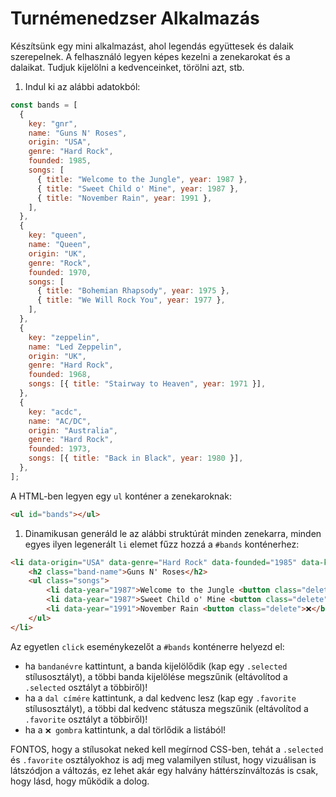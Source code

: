 # Turnémenedzser Alkalmazás

Készítsünk egy mini alkalmazást, ahol legendás együttesek és dalaik szerepelnek. A felhasználó legyen képes kezelni a zenekarokat és a dalaikat. Tudjuk kijelölni a kedvenceinket, törölni azt, stb.

1. Indul ki az alábbi adatokból:

```js
const bands = [
  {
    key: "gnr",
    name: "Guns N' Roses",
    origin: "USA",
    genre: "Hard Rock",
    founded: 1985,
    songs: [
      { title: "Welcome to the Jungle", year: 1987 },
      { title: "Sweet Child o' Mine", year: 1987 },
      { title: "November Rain", year: 1991 },
    ],
  },
  {
    key: "queen",
    name: "Queen",
    origin: "UK",
    genre: "Rock",
    founded: 1970,
    songs: [
      { title: "Bohemian Rhapsody", year: 1975 },
      { title: "We Will Rock You", year: 1977 },
    ],
  },
  {
    key: "zeppelin",
    name: "Led Zeppelin",
    origin: "UK",
    genre: "Hard Rock",
    founded: 1968,
    songs: [{ title: "Stairway to Heaven", year: 1971 }],
  },
  {
    key: "acdc",
    name: "AC/DC",
    origin: "Australia",
    genre: "Hard Rock",
    founded: 1973,
    songs: [{ title: "Back in Black", year: 1980 }],
  },
];
```

A HTML-ben legyen egy `ul` konténer a zenekaroknak:

```HTML
<ul id="bands"></ul>
```

1. Dinamikusan generáld le az alábbi struktúrát minden zenekarra, minden egyes ilyen legenerált `li` elemet fűzz hozzá a `#bands` konténerhez:

```HTML
<li data-origin="USA" data-genre="Hard Rock" data-founded="1985" data-key="gnr">
    <h2 class="band-name">Guns N' Roses</h2>
    <ul class="songs">
        <li data-year="1987">Welcome to the Jungle <button class="delete">❌</button></li>
        <li data-year="1987">Sweet Child o' Mine <button class="delete">❌</button></li>
        <li data-year="1991">November Rain <button class="delete">❌</button></li>
    </ul>
</li>
```

Az egyetlen `click` eseménykezelőt a `#bands` konténerre helyezd el:

- ha `bandanévre` kattintunt, a banda kijelölődik (kap egy `.selected` stílusosztályt), a többi banda kijelölése megszűnik (eltávolítod a `.selected` osztályt a többiről)!
- ha a `dal címére` kattintunk, a dal kedvenc lesz (kap egy `.favorite` stílusosztályt), a többi dal kedvenc státusza megszűnik (eltávolítod a `.favorite` osztályt a többiről)!
- ha a `❌ gombra` kattintunk, a dal törlődik a listából!

FONTOS, hogy a stílusokat neked kell megírnod CSS-ben, tehát a `.selected` és `.favorite` osztályokhoz is adj meg valamilyen stílust, hogy vizuálisan is látszódjon a változás, ez lehet akár egy halvány háttérszínváltozás is csak, hogy lásd, hogy működik a dolog.

